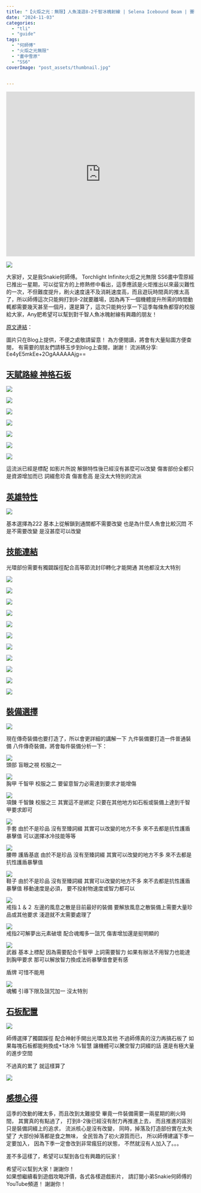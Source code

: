 ```yaml
---
title: "【火炬之光：無限】人魚淺遊8-2千智冰魄射線 | Selena Icebound Beam | 賽季感想: 再見雪原 下季加油 | SS6 畫中雪原 Torchlight:Infinite"
date: "2024-11-03"
categories:
  - "tli"
  - "guide"
tags:
  - "何師傅"
  - "火炬之光無限"
  - "畫中雪原"
  - "SS6"
coverImage: "post_assets/thumbnail.jpg"


---
```


<!-- Embed -->

<iframe width="100%" height="440" src="https://www.youtube.com/embed/L4a6M7YYp6U" 
  title="YouTube video player" frameborder="0" allow="accelerometer; autoplay;
  clipboard-write; encrypted-media; gyroscope; picture-in-picture; web-share"
  referrerpolicy="strict-origin-when-cross-origin" allowfullscreen></iframe>


<!-- Context -->

![](post_assets/3.png)  

大家好，又是我Snakie何師傅。
Torchlight Infinite火炬之光無限 SS6畫中雪原經已推出一星期，可以從官方的上修熱修中看出，這季應該是火炬推出以來最災難性的一次，不但難度提升，刷火速度遠不及消耗速度高，而且遊玩時間真的推太高了，所以師傅這次只能夠打到8-2就要離場，因為再下一個機體提升所需的時間動輒都需要幾天甚至一個月，還是算了，這次只能夠分享一下這季每條魚都穿的校服給大家，Any肥希望可以幫到對千智人魚冰魄射線有興趣的朋友！



[原文連結](on9.games/241103_TLI_SS6_Selena)：  


圖片只在Blog上提供，不便之處敬請留意！
為方便閱讀，將會有大量貼圖方便查閱，
有需要的朋友們請移玉步到blog上查閱，謝謝！
流派碼分享: Ee4yE5mkEe+2OgAAAAAAjg==

## <u>天賦路線 神格石板</u>

![](post_assets/P1.PNG)

![](post_assets/P2.PNG)

![](post_assets/P3.PNG)

![](post_assets/P4.PNG)

![](post_assets/P5.PNG)

![](post_assets/P6.PNG)

![](post_assets/P7.PNG)


這流派已經是標配
如影片所說 解鎖特性後已經沒有甚麼可以改變
傷害部份全都只是資源增加而已
詞綴愈珍貴 傷害愈高
是沒太大特別的流派



<!-- Subtitle1 -->
## <u>英雄特性</u>

![](post_assets/H1.PNG)  

基本選擇為222
基本上從解鎖到通關都不需要改變
也是為什麼人魚會比較沉悶 不是不需要改變
是沒甚麼可以改變

## <u>技能連結</u>
光環部份需要有獨闢蹊徑配合高等節流封印轉化才能開通
其他都沒太大特別

![](post_assets/S0.PNG)  

![](post_assets/S1.PNG)  

![](post_assets/S2.PNG)  

![](post_assets/S3.PNG)  

![](post_assets/S4.PNG)  

![](post_assets/S5.PNG)  

![](post_assets/S6.PNG)  

![](post_assets/S7.PNG)  

![](post_assets/S8.PNG)  

![](post_assets/S9.PNG)  

![](post_assets/S10.PNG)  

<!-- Subtitle2 -->
## <u>裝備選擇</u>

![](post_assets/E1.png)  

現在傳奇裝備也要打造了，所以會更詳細的講解一下
九件裝備要打造一件普通裝備
八件傳奇裝備，將會每件裝備分析一下：


![](post_assets/E2.png)  
頭部
盲眼之視
校服之一


![](post_assets/E3.png)  
胸甲
千智甲
校服之二 要留意智力必需達到要求才能增傷

![](post_assets/E4.png)  
項鍊
千智鍊
校服之三 其實這不是綁定
只要在其他地方如石板或裝備上達到千智甲要求即可

![](post_assets/E5.png)  
手套
由於不是珍品 沒有至臻詞綴
其實可以改變的地方不多
來不去都是抗性護盾暴擊值
可以選擇冰冷技能等等


![](post_assets/E6.png)  
腰帶 護盾基底
由於不是珍品 沒有至臻詞綴
其實可以改變的地方不多
來不去都是抗性護盾暴擊值


![](post_assets/E7.png)  
鞋子
由於不是珍品 沒有至臻詞綴
其實可以改變的地方不多
來不去都是抗性護盾暴擊值
移動速度是必須，
要不投射物速度或智力都可以





![](post_assets/E8.png)  
戒指１＆２
左邊的風息之散是目前最好的裝備
要解放風息之散裝備上需要大量珍品或其他要求
淺遊就不太需要處理了

![](post_assets/E9.png)  
戒指2可解夢出元素破壞
配合魂燭多一詛咒
傷害增加還是挺明顯的

![](post_assets/E10.png)  
武器 
基本上標配
因為需要配合千智甲
上詞需要智力
如果有辦法不用智力也能達到胸甲要求
那可以解放智力換成法術暴擊值會更有感

盾牌
可惜不能用

![](post_assets/S10.png)  
魂觸
引導下限及詛咒加一
沒太特別

## <u>石板配置</u>

![](post_assets/P7.png)  

師傅選擇了獨闢蹊徑
配合神射手開出光環及其他
不過師傅真的沒力再搞石板了
如果每塊石板都能夠換成+1冰冷
%智慧 讓機體可以騰空智力詞綴的話
還是有極大量的進步空間

不過真的累了
就這樣算了

  
![](post_assets/2.png)  
## <u>感想心得 </u>

這季的改動的確太多，而且改到太難接受
畢竟一件裝備需要一兩星期的刷火時間，
其實真的有點過了，
打到8-2後已經沒有耐力再推進上去，
而且推進的區別只是裝備詞綴上的追求，
流派核心是沒有改變，
同時，掉落及打造部份實在太失望了
大部份掉落都是食之無味，
全民皆為了初火源質而已，
所以師傅建議下季一定要加入，
因為下季一定會改到非常瘋狂的狀態，
不然就沒有人加入了。。。


差不多這樣了，希望可以幫到各位有興趣的玩家！

希望可以幫到大家！謝謝你！	
如果想繼續看到遊戲攻略評價，各式各樣遊戲影片，
請訂閱小弟Snakie何師傅的YouTube頻道！
謝謝你！


